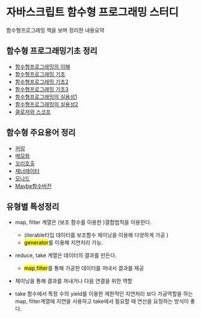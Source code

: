 # 자바스크립트 함수형 프로그래밍 스터디

함수형프로그래밍 책을 보며 정리한 내용요약

## 함수형 프로그래밍기초 정리

- [함수형프로그래밍의 이해](./functional_basic/step_1/functional_step_01.md)
- [함수형프로그래밍 기초](./functional_basic/step_1/functional_step_02.md)
- [함수형프로그래밍 기초2](./functional_basic/step_1/functional_step_03.md)
- [함수형프로그래밍 기초3](./functional_basic/step_1/functional_step_04.md)
- [함수형프로그래밍의 실용성1](./functional_basic/step_2/functional_step1.md)
- [함수형프로그래밍의 실용성2](./functional_basic/step_2/functional_step2.md)
- [클로저와 스코프](./functional_basic/step_2/functional_step3.md)

## 함수형 주요용어 정리

- [커링](./summary/curry.md)
- [메모화](./summary/memoize.md)
- [꼬리호출](./summary/tco.md)
- [제너레이터](./summary/generator.md)
- [모나드](./summary/monad.md)
- [Maybe함수버전](./summary/maybe_fx.md)

## 유형별 특성정리 

- map, filter 계열은 (보조 함수를 이용한 )결합법칙을 이용한다.
  - (iterable타입 데이터를 보조함수 체이닝을 이용해 다양하게 가공 )
  - <mark>generator</mark>를 이용해 지연처리 가능.
- reduce, take 계열은 데이터의 결과를 만든다.
  - <mark>map</mark>,<mark>filter</mark>를 통해 가공한 데이터를 꺼내서 결과를 제공
- 체이닝을 통해 결과를 꺼내거나 다음 연결을 위한 역할 
  
- take 함수에서 특정 수의 yield를 이용한 제한적인 지연처리 보다 가공역할을 하는 map, filter계열에 지연을 사용하고 take에서 필요할 때 연산을 요청하는 방식이 좋다.